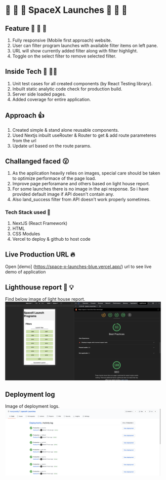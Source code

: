 # :rocket: :rocket: :rocket: SpaceX Launches :rocket: :rocket: :rocket:

## Feature :notebook: :closed_book: :green_book:

1. Fully responsive (Mobile first approach) website.
2. User can filter program launches with available filter items on left pane.
3. URL will show currently added filter along with filter highlight.
4. Toggle on the select filter to remove selected filter.

## Inside Tech :pushpin: :technologist:

1. Unit test cases for all created components (by React Testing library).
2. Inbuilt static analytic code check for production build.
3. Server side loaded pages.
4. Added coverage for entire application.

## Approach :thumbsup:

1. Created simple & stand alone reusable components.
2. Used Nextjs inbuilt useRouter & Router to get & add route parameteres from the url
3. Update url based on the route params.

## Challanged faced :open_mouth:

1. As the application heavily relies on images, special care should be taken to optimize performace of the page load.
2. Improve page perforamane and others based on light house report.
3. For some launches there is no image in the api response. So i have provided default image if API doesn't contain any.
4. Also land_success filter from API doesn't work properly sometimes.

### Tech Stack used :book:

1. NextJS (React Framework)
2. HTML
3. CSS Modules
4. Vercel to deploy & github to host code

## Live Production URL :fire:

Open [demo] (https://space-x-launches-blue.vercel.app/) url to see live demo of application

## Lighthouse report :flashlight: :bulb:

Find below image of light house report. ![Alt text](./public/lighthouse_report.png "Lighhouse report")

## Deployment log

Image of deployment logs. ![Alt text](./public/deployement_log.png "Lighhouse report")

